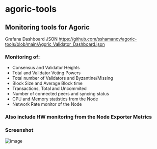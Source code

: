 # agoric-tools
## Monitoring tools for Agoric

Grafana Dashboard JSON
https://github.com/sshamanov/agoric-tools/blob/main/Agoric_Validator_Dashboard.json


### Monitoring of:
* Consensus and Validator Heights
* Total and Validator Voting Powers
* Total number of Validators and Byzantine/Missing
* Block Size and Average Block time
* Transactions, Total and Uncommited
* Number of connected peers and syncing status
* CPU and Memory statistics from the Node
* Network Rate monitor of the Node

### Also include HW monitoring from the Node Exporter Metrics


### Screenshot
![image](https://i.imgur.com/mBS1vPO.png)

